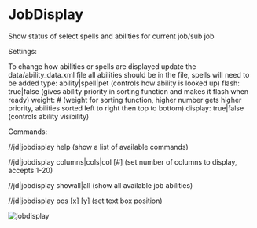 # JobDisplay

Show status of select spells and abilities for current job/sub job


Settings:

To change how abilities or spells are displayed update the data/ability_data.xml file
all abilities should be in the file, spells will need to be added
	type: ability|spell|pet 	(controls how ability is looked up)
    flash: true|false 			(gives ability priority in sorting function and makes it flash when ready)
    weight: # 					(weight for sorting function, higher number gets higher priority, abilities sorted left to right then top to bottom)
    display: true|false			(controls ability visibility)


Commands:

//jd|jobdisplay help 					(show a list of available commands)

//jd|jobdisplay columns|cols|col [#] 	(set number of columns to display, accepts 1-20)

//jd|jobdisplay showall|all 			(show all available job abilities)

//jd|jobdisplay pos [x] [y]				(set text box position)

![jobdisplay](https://imgur.com/75C5C48)
